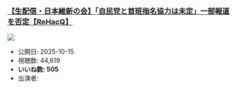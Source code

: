 ### [【生配信・日本維新の会】「自民党と首班指名協力は未定」一部報道を否定【ReHacQ】](https://www.youtube.com/watch?v=esRZN0NSU1k)
[![](https://img.youtube.com/vi/esRZN0NSU1k/sddefault.jpg)](https://www.youtube.com/watch?v=esRZN0NSU1k)
-   公開日: 2025-10-15
-   視聴数: 44,619
-   **いいね数: 505**
-   出演者: 
